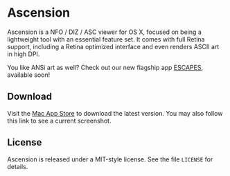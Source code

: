 # Ascension

Ascension is a NFO / DIZ / ASC viewer for OS X, focused on being a lightweight tool with an essential feature set. It comes with full Retina support, including a Retina optimized interface and even renders ASCII art in high DPI.

You like ANSi art as well? Check out our new flagship app [ESCAPES](http://escapes.byteproject.net), available soon!

## Download

Visit the [Mac App Store](http://itunes.apple.com/app/ascension/id410426085?mt=12) to download the latest version. You may also follow this link to see a current screenshot.

## License

Ascension is released under a MIT-style license. See the file `LICENSE` for details.
